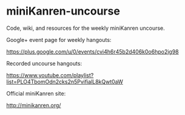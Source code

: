 miniKanren-uncourse
===================

Code, wiki, and resources for the weekly miniKanren uncourse.


Google+ event page for weekly hangouts:

https://plus.google.com/u/0/events/cvi4h6r45b2d406k0o6hpo2jg98


Recorded uncourse hangouts:

https://www.youtube.com/playlist?list=PLO4TbomOdn2cks2n5PvifialL8kQwt0aW


Official miniKanren site:

http://minikanren.org/
